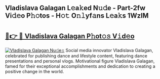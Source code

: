 ## Vladislava Galagan L𝚎a𝚔ed N𝚞𝚍e - Part-2fw Vi𝚍𝚎o P𝚑𝚘tos - H𝚘𝚝 O𝚗𝚕yf𝚊ns L𝚎a𝚔s 1WzIM

# <h2><a href="http://kf0nah.oniu.top/?m=Vladislava+Galagan">🔗👉 🔴 Vladislava Galagan P𝚑ot𝚘𝚜 V𝚒d𝚎o</a></h2>

[![Vladislava Galagan Nu𝚍e𝚜](https://i.imgur.com/0qMVB7G.gif)](http://kf0nah.oniu.top/?m=Vladislava+Galagan)
Social media innovator Vladislava Galagan, celebrated for publishing dance and lifestyle content, featuring dance presentations and personal vlogs. Motivational figure Vladislava Galagan, famed for their exceptional accomplishments and dedication to creating a positive change in the world.  
